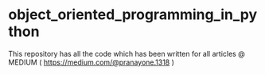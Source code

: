 # object_oriented_programming_in_python

This repository has all the code which has been written for all articles @ MEDIUM ( https://medium.com/@pranayone.1318 ) 
